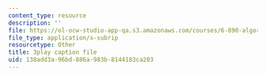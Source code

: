 ```yaml
---
content_type: resource
description: ''
file: https://ol-ocw-studio-app-qa.s3.amazonaws.com/courses/6-890-algorithmic-lower-bounds-fun-with-hardness-proofs-fall-2014/138add3a96bd886a983b8144183ca203_c5Myaxq44mI.srt
file_type: application/x-subrip
resourcetype: Other
title: 3play caption file
uid: 138add3a-96bd-886a-983b-8144183ca203
---
```

